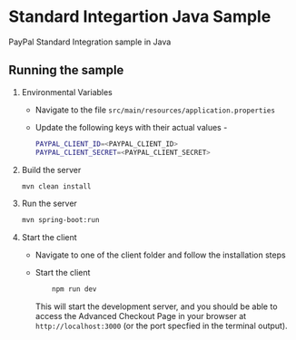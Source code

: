 # Standard Integartion Java Sample

PayPal Standard Integration sample in Java

## Running the sample

1. Environmental Variables

   - Navigate to the file `src/main/resources/application.properties`
   - Update the following keys with their actual values -

     ```sh
     PAYPAL_CLIENT_ID=<PAYPAL_CLIENT_ID>
     PAYPAL_CLIENT_SECRET=<PAYPAL_CLIENT_SECRET>
     ```

2. Build the server

    ```bash
    mvn clean install
    ```

3. Run the server

    ```bash
    mvn spring-boot:run
    ```

4. Start the client

   - Navigate to one of the client folder and follow the installation steps
   - Start the client

     ```sh
         npm run dev
     ```

     This will start the development server, and you should be able to access the Advanced Checkout Page in your browser at `http://localhost:3000` (or the port specfied in the terminal output).
